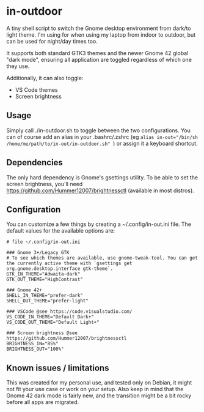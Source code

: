 # in-outdoor
A tiny shell script to switch the Gnome desktop environment from dark/to light theme. I'm using for when using my laptop from indoor to outdoor, but can be used for night/day times too.

It supports both standard GTK3 themes and the newer Gnome 42 global "dark mode", ensuring all application are toggled regardless of which one they use.

Additionally, it can also toggle:
- VS Code themes
- Screen brightness

## Usage
Simply call ./in-outdoor.sh to toggle between the two configurations. You can of course add an alias in your .bashrc/.zshrc (eg `alias in-out="/bin/sh /home/me/path/to/in-out/in-outdoor.sh"
`) or assign it a keyboard shortcut.

## Dependencies
The only hard dependency is Gnome's gsettings utility. To be able to set the screen brightness, you'll need https://github.com/Hummer12007/brightnessctl (available in most distros).

## Configuration
You can customize a few things by creating a ~/.config/in-out.ini file.
The default values for the available options are:
```
# file ~/.config/in-out.ini

### Gnome 3+/Legacy GTK
# To see which themes are available, use gnome-tweak-tool. You can get the currently active theme with `gsettings get org.gnome.desktop.interface gtk-theme`.
GTK_IN_THEME="Adwaita-dark"
GTK_OUT_THEME="HighContrast"

### Gnome 42+
SHELL_IN_THEME="prefer-dark"
SHELL_OUT_THEME="prefer-light"

### VSCode @see https://code.visualstudio.com/
VS_CODE_IN_THEME="Default Dark+"
VS_CODE_OUT_THEME="Default Light+"

### Screen brightness @see https://github.com/Hummer12007/brightnessctl
BRIGHTNESS_IN="85%"
BRIGHTNESS_OUT="100%"

```

## Known issues / limitations

This was created for my personal use, and tested only on Debian, it might not fit your use case or work on your setup. 
Also keep in mind that the Gnome 42 dark mode is fairly new, and the transition might be a bit rocky before all apps are migrated.
